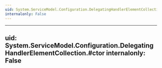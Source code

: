 ```yaml
---
uid: System.ServiceModel.Configuration.DelegatingHandlerElementCollection
internalonly: False
---
```


---
uid: System.ServiceModel.Configuration.DelegatingHandlerElementCollection.#ctor
internalonly: False
---

